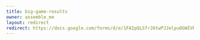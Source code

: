 ```yaml
---
title: big-game-results
owner: assemble_me
layout: redirect
redirect: https://docs.google.com/forms/d/e/1FAIpQLSfrJ6twPJJelpuOGWIVP6WliNt7qtrc3-WdA_ZoJzl8BzXZ1w/viewform
---
```


